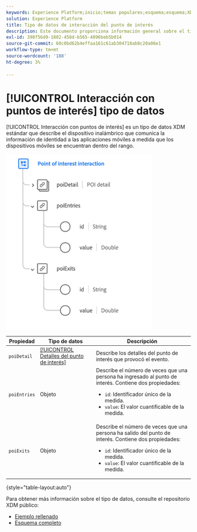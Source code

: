 ```yaml
---
keywords: Experience Platform;inicio;temas populares;esquema;esquema;XDM;campos;esquemas;esquemas;poi;interacción;punto de interés;punto de interés;tipo de datos;tipo de datos;tipo de datos;
solution: Experience Platform
title: Tipo de datos de interacción del punto de interés
description: Este documento proporciona información general sobre el tipo de datos XDM de interacción de puntos de interés.
exl-id: 398f56d9-1802-458d-b565-4096beb5b014
source-git-commit: 60c0bd62b4effaa161c61ab304718ab8c20a06e1
workflow-type: tm+mt
source-wordcount: '188'
ht-degree: 3%

---
```


# [!UICONTROL Interacción con puntos de interés] tipo de datos

[!UICONTROL Interacción con puntos de interés] es un tipo de datos XDM estándar que describe el dispositivo inalámbrico que comunica la información de identidad a las aplicaciones móviles a medida que los dispositivos móviles se encuentran dentro del rango.

<img src="../images/data-types/poi-interaction.png" width="400" /><br />

| Propiedad | Tipo de datos | Descripción |
| --- | --- | --- |
| `poiDetail` | [[!UICONTROL Detalles del punto de interés]](./poi-details.md) | Describe los detalles del punto de interés que provocó el evento. |
| `poiEntries` | Objeto | Describe el número de veces que una persona ha ingresado al punto de interés. Contiene dos propiedades: <ul><li>`id`: Identificador único de la medida.</li><li>`value`: El valor cuantificable de la medida.</li></ul> |
| `poiExits` | Objeto | Describe el número de veces que una persona ha salido del punto de interés. Contiene dos propiedades: <ul><li>`id`: Identificador único de la medida.</li><li>`value`: El valor cuantificable de la medida.</li></ul> |

{style=&quot;table-layout:auto&quot;}

Para obtener más información sobre el tipo de datos, consulte el repositorio XDM público:

* [Ejemplo rellenado](https://github.com/adobe/xdm/blob/master/components/datatypes/deprecated/poi-interaction.example.1.json)
* [Esquema completo](https://github.com/adobe/xdm/blob/master/components/datatypes/deprecated/poi-interaction.schema.json)
